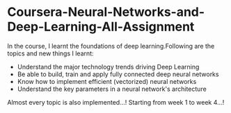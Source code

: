 # Coursera-Neural-Networks-and-Deep-Learning-All-Assignment
In the course, I learnt the foundations of deep learning.Following are the topics and new things I learnt:
- Understand the major technology trends driving Deep Learning
- Be able to build, train and apply fully connected deep neural networks 
- Know how to implement efficient (vectorized) neural networks 
- Understand the key parameters in a neural network's architecture 

Almost every topic is also implemented...!
Starting from week 1 to week 4...! 
